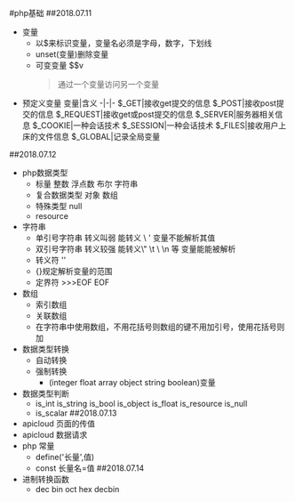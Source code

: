 #php基础
##2018.07.11
- 变量
  - 以$来标识变量，变量名必须是字母，数字，下划线
  - unset(变量)删除变量
  - 可变变量  $$v
    > 通过一个变量访问另一个变量
- 预定义变量
   变量|含义
   -|-|-
   $_GET|接收get提交的信息
   $_POST|接收post提交的信息
   $_REQUEST|接收get或post提交的信息
   $_SERVER|服务器相关信息
   $_COOKIE|一种会话技术
   $_SESSION|一种会话技术
   $_FILES|接收用户上床的文件信息
   $_GLOBAL|记录全局变量

##2018.07.12
- php数据类型
  + 标量 整数 浮点数 布尔 字符串 
  + 复合数据类型 对象 数组
  + 特殊类型 null 
  + resource 
- 字符串
  + 单引号字符串 转义叫弱 能转义 \\ \' 变量不能解析其值
  + 双引号字符串 转义较强 能转义\\" \t \\ \n 等 变量能能被解析
  + 转义符 '\' 
  + {}规定解析变量的范围 
  + 定界符 >>>EOF EOF
- 数组
  + 索引数组
  + 关联数组
  + 在字符串中使用数组，不用花括号则数组的键不用加引号，使用花括号则加
- 数据类型转换
  + 自动转换
  + 强制转换
    * (integer float array object string boolean)变量
- 数据类型判断
  + is_int is_string is_bool is_object is_float is_resource is_null
  + is_scalar 
##2018.07.13
- apicloud 页面的传值
- apicloud 数据请求
- php 常量
  - define('长量',值)
  - const 长量名=值
##2018.07.14
- 进制转换函数
  + dec bin oct hex decbin